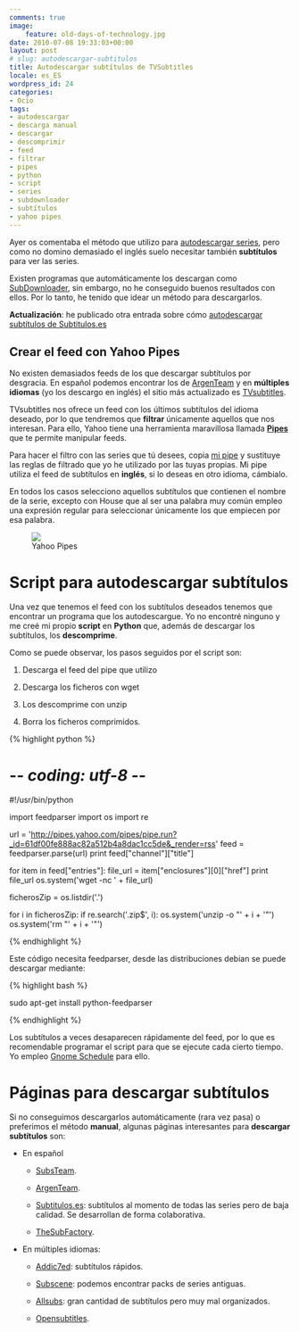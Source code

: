 ```yaml
---
comments: true
image:
    feature: old-days-of-technology.jpg
date: 2010-07-08 19:33:03+00:00
layout: post
# slug: autodescargar-subtitulos
title: Autodescargar subtítulos de TVSubtitles
locale: es_ES
wordpress_id: 24
categories:
- Ocio
tags:
- autodescargar
- descarga manual
- descargar
- descomprimir
- feed
- filtrar
- pipes
- python
- script
- series
- subdownloader
- subtítulos
- yahoo pipes
---
```


Ayer os comentaba el método que utilizo para [autodescargar series](http://lopezpino.com/2010/07/07/autodescargar-series/), pero como no domino demasiado el inglés suelo necesitar también **subtítulos** para ver las series.

Existen programas que automáticamente los descargan como [SubDownloader](http://subdownloader.net/), sin embargo, no he conseguido buenos resultados con ellos. Por lo tanto, he tenido que idear un método para descargarlos.

**Actualización**: he publicado otra entrada sobre cómo [autodescargar subtítulos de Subtitulos.es](http://lopezpino.com/2010/10/02/autodescargar-subtitulos-de-subtitulos-es/)


## Crear el feed con Yahoo Pipes


No existen demasiados feeds de los que descargar subtítulos por desgracia. En español podemos encontrar los de [ArgenTeam](http://www.argenteam.net/) y en **múltiples idiomas** (yo los descargo en inglés) el sitio más actualizado es [TVsubtitles](http://www.tvsubtitles.net/showrss.php).

TVsubtitles nos ofrece un feed con los últimos subtítulos del idioma deseado, por lo que tendremos que **filtrar** únicamente aquellos que nos interesan. Para ello, Yahoo tiene una herramienta maravillosa llamada **[Pipes](http://pipes.yahoo.com/pipes/)** que te permite manipular feeds.

Para hacer el filtro con las series que tú desees, copia [mi pipe](http://pipes.yahoo.com/diogo/english_subtitles) y sustituye las reglas de filtrado que yo he utilizado por las tuyas propias. Mi pipe utiliza el feed de subtítulos en **inglés**, si lo deseas en otro idioma, cámbialo.

En todos los casos selecciono aquellos subtítulos que contienen el nombre de la serie, excepto con House que al ser una palabra muy común empleo una expresión regular para seleccionar únicamente los que empiecen por esa palabra.

<figure>
	<a href="http://jllopezpino.files.wordpress.com/2010/07/yahoo-pipes.png" alt="Yahoo Pipes">
		<img src="http://jllopezpino.files.wordpress.com/2010/07/yahoo-pipes.png">
	</a>
	<figcaption>Yahoo Pipes</figcaption>
</figure>



# Script para autodescargar subtítulos


Una vez que tenemos el feed con los subtítulos deseados tenemos que encontrar un programa que los autodescargue. Yo no encontré ninguno y me creé mi propio **script** en **Python** que, además de descargar los subtítulos, los **descomprime**.

Como se puede observar, los pasos seguidos por el script son:



	
  1. Descarga el feed del pipe que utilizo

	
  2. Descarga los ficheros con wget

	
  3. Los descomprime con unzip

	
  4. Borra los ficheros comprimidos.


{% highlight python %}

# -*- coding: utf-8 -*-
#!/usr/bin/python

import feedparser
import os
import re

url = 'http://pipes.yahoo.com/pipes/pipe.run?_id=61df00fe888ac82a512b4a8dac1cc5de&_render=rss'
feed = feedparser.parse(url)
print feed["channel"]["title"]

for item in feed["entries"]:
 file_url = item["enclosures"][0]["href"]
 print file_url
 os.system('wget -nc ' + file_url)

ficherosZip = os.listdir('.')

for i in ficherosZip:
 if re.search('\.zip$', i):
 os.system('unzip -o "' + i + '"')
 os.system('rm "' + i + '"')

{% endhighlight %}

Este código necesita feedparser, desde las distribuciones debian se puede descargar mediante:

{% highlight bash %}

sudo apt-get install python-feedparser

{% endhighlight %}

Los subtítulos a veces desaparecen rápidamente del feed, por lo que es recomendable programar el script para que se ejecute cada cierto tiempo. Yo empleo [Gnome Schedule](http://gnome-schedule.sourceforge.net/) para ello.


# Páginas para descargar subtítulos


Si no conseguimos descargarlos automáticamente (rara vez pasa) o preferimos el método **manual**, algunas páginas interesantes para **descargar subtítulos** son:



	
  * En español

	
    * [SubsTeam](http://subs-team.tv/).

	
    * [ArgenTeam](http://www.argenteam.net/).

	
    * [Subtitulos.es](http://www.subtitulos.es/): subtítulos al momento de todas las series pero de baja calidad. Se desarrollan de forma colaborativa.

	
    * [TheSubFactory](http://thesubfactory.net/foros/index.php).




	
  * En múltiples idiomas:

	
    * [Addic7ed](http://www.addic7ed.com): subtítulos rápidos.

	
    * [Subscene](http://subscene.com/): podemos encontrar packs de series antiguas.

	
    * [Allsubs](http://www.allsubs.org): gran cantidad de subtítulos pero muy mal organizados.

	
    * [Opensubtitles](http://www.opensubtitles.org).





